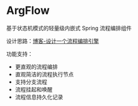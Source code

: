 # ArgFlow

基于状态机模式的轻量级内嵌式 Spring 流程编排组件

设计思路：[博客-设计一个流程编排引擎](https://blog.mydawn.space/archives/gzvOR59J)

功能支持：

- 更直观的流程编排
- 直观简洁的流程执行节点
- 支持分支流程
- 流程挂起和唤醒
- 流程信息持久化记录
